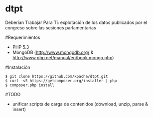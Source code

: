 dtpt
====

Deberían Trabajar Para Ti: explotación de los datos publicados por el congreso sobre las sesiones parlamentarias

#Requerimientos

- PHP 5.3
- MongoDB (http://www.mongodb.org/ & http://www.php.net/manual/en/book.mongo.php)

#Instalación

    $ git clone https://github.com/kpacha/dtpt.git
    $ curl -sS https://getcomposer.org/installer | php
    $ composer.php install

#TODO

- unificar scripts de carga de contenidos (download, unzip, parse & insert)